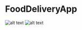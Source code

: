 # FoodDeliveryApp
![alt text](https://raw.githubusercontent.com/Anacon6a/Abyss/831e04edf9f637964a3e96dfd3467a1ffe44abf3/app/src/main/res/img/screensot1.jpg?raw=true)
![alt text](https://raw.githubusercontent.com/Anacon6a/Abyss/831e04edf9f637964a3e96dfd3467a1ffe44abf3/app/src/main/res/img/screensot2.jpg?raw=true)
